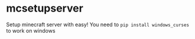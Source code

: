 # mcsetupserver
Setup minecraft server with easy! 
You need to `pip install windows_curses` to work on windows
